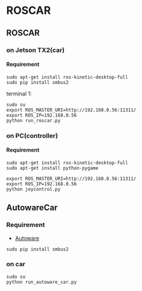 # ROSCAR


## ROSCAR
### on Jetson TX2(car)
#### Requirement
```
sudo apt-get install ros-kinetic-desktop-full
sudo pip install smbus2
```
terminal 1:<br>
```
sudo su
export ROS_MASTER_URI=http://192.168.0.56:11311/
export ROS_IP=192.168.0.56
python run_roscar.py
```

### on PC(controller)
#### Requirement
```
sudo apt-get install ros-kinetic-desktop-full
sudo apt-get install python-pygame
```
```
export ROS_MASTER_URI=http://192.168.0.56:11311/
export ROS_IP=192.168.0.56
python joycontrol.py
```

## AutowareCar
### Requirement
* [Autoware](https://github.com/naisy/Autoware/tree/master/docker/JetsonTX2)
```
sudo pip install smbus2
```
### on car
```
sudo su
python run_autoware_car.py
```
